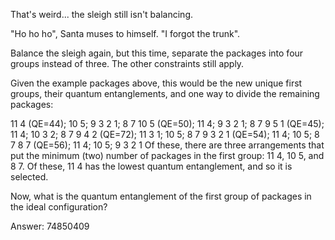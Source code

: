 That's weird... the sleigh still isn't balancing.

"Ho ho ho", Santa muses to himself. "I forgot the trunk".

Balance the sleigh again, but this time, separate the packages into four groups instead of three. The other constraints still apply.

Given the example packages above, this would be the new unique first groups, their quantum entanglements, and one way to divide the remaining packages:


11 4    (QE=44); 10 5;   9 3 2 1; 8 7
10 5    (QE=50); 11 4;   9 3 2 1; 8 7
9 5 1   (QE=45); 11 4;   10 3 2;  8 7
9 4 2   (QE=72); 11 3 1; 10 5;    8 7
9 3 2 1 (QE=54); 11 4;   10 5;    8 7
8 7     (QE=56); 11 4;   10 5;    9 3 2 1
Of these, there are three arrangements that put the minimum (two) number of packages in the first group: 11 4, 10 5, and 8 7. Of these, 11 4 has the lowest quantum entanglement, and so it is selected.

Now, what is the quantum entanglement of the first group of packages in the ideal configuration?

Answer: 74850409
